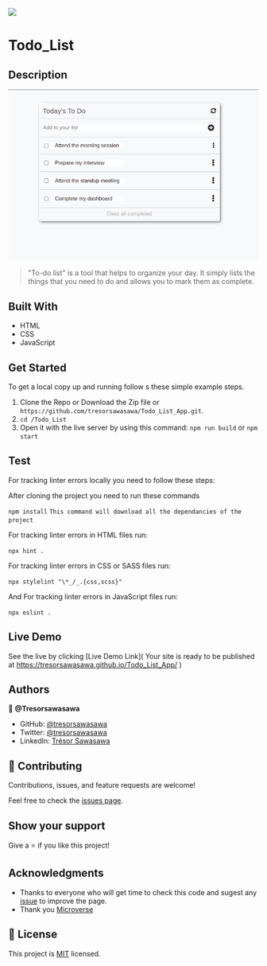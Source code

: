 ![](https://img.shields.io/badge/Microverse-blueviolet)
# Todo_List

## Description

![App View](./src/images/Todo_screenshot.png)

> "To-do list" is a tool that helps to organize your day. It simply lists the things that you need to do and allows you to mark them as complete. 

## Built With

- HTML
- CSS
- JavaScript

## Get Started

To get a local copy up and running follow  s these simple example steps.

1. Clone the Repo or Download the Zip file or ``` https://github.com/tresorsawasawa/Todo_List_App.git ```.
2. ``` cd /Todo_List ```
3. Open it with the live server by using this command: ``` npm run build ``` or ``` npm start ```

## Test

For tracking linter errors locally you need to follow these steps:

After cloning the project you need to run these commands

``` npm install ```  `` This command will download all the dependancies of the project ``

For tracking linter errors in HTML files run:

``` npx hint . ```

For tracking linter errors in CSS or SASS files run:

``` npx stylelint "\*_/_.{css,scss}" ```

And For tracking linter errors in JavaScript files run:

``` npx eslint . ```
## Live Demo

See the live by clicking [Live Demo Link]( Your site is ready to be published at https://tresorsawasawa.github.io/Todo_List_App/
 )

## Authors

👤 **@Tresorsawasawa**

- GitHub: [@tresorsawasawa](https://github.com/tresorsawasawa)
- Twitter: [@tresorsawasawa](https://twitter.com/TresorSawasawa)
- LinkedIn: [Trésor Sawasawa](https://www.linkedin.com/in/ayandokunelijah/)
## 🤝 Contributing

Contributions, issues, and feature requests are welcome!

Feel free to check the [issues page](../../issues/).

## Show your support

Give a ⭐️ if you like this project!

## Acknowledgments

- Thanks to everyone who will get time to check this code and sugest any [issue](https://github.com/tresorsawasawa/MyPortfolio/issues) to improve the page.
- Thank you [Microverse](https://www.microverse.org/)

## 📝 License

This project is [MIT](./MIT.md) licensed.
